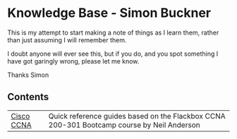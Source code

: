 # Knowledge Base - Simon Buckner

This is my attempt to start making a note of things as I learn them, rather than just assuming I will remember them.

I doubt anyone will ever see this, but if you do, and you spot something I have got garingly wrong, please let me know.

Thanks
Simon

## Contents

|       |      |
| ----- | ---- |
| [Cisco CCNA](./CiscoCCNA/00Intro.md) | Quick reference guides based on the Flackbox CCNA 200-301 Bootcamp course by Neil Anderson |
